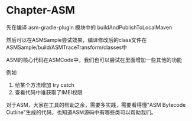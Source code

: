 # Chapter-ASM
先在编译 asm-gradle-plugin 模块中的 buildAndPublishToLocalMaven

然后可以在ASMSample尝试效果，编译修改后的class文件在ASMSample/build/ASMTraceTransform/classes中

ASM的核心代码在ASMCode中，我们也可以尝试在里面增加一些其他的功能

例如
1. 给某个方法增加 try catch
2. 查看代码中谁获取了IMEI权限

对于ASM，大家在工具的帮助之余，需要多实践，需要看得懂"ASM Bytecode Outline"生成的代码，也知道ASM源码中有哪些类可以帮助我们。

